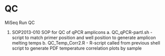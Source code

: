 QC
==

MiSeq Run QC

1. SOP2013-010 SOP for QC of qPCR amplicons
   a. QC_qPCR-partI.sh - script to match primer position and well position to generate amplicon melting temps
   b. QC_Temp_Corr2.R - R-script called from previous shell script to generate PDF temperature correlation plots by sample

